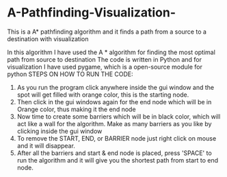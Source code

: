# A-Pathfinding-Visualization-
This is a A* pathfinding algorithm and it finds a path from a source to a destination with visualization

In this algorithm I have used the A * algorithm for finding the most optimal path from source to destination
The code is written in Python and for visualization I have used pygame, which is a open-source module for python
STEPS ON HOW TO RUN THE CODE:
  1. As you run the program click anywhere inside the gui window and the spot will get filled with orange color, this is the starting node.
  2. Then click in the gui windows again for the end node which will be in Orange color, thus making it the end node
  3. Now time to create some barriers which will be in black color, which will act like a wall for the algorithm. Make as many barriers as you like by clicking inside the gui window
  4. To remove the START, END, or BARRIER node just right click on mouse and it will disappear. 
  5. After all the barriers and start & end node is placed, press 'SPACE' to run the algorithm and it will give you the shortest path from start to end node.
